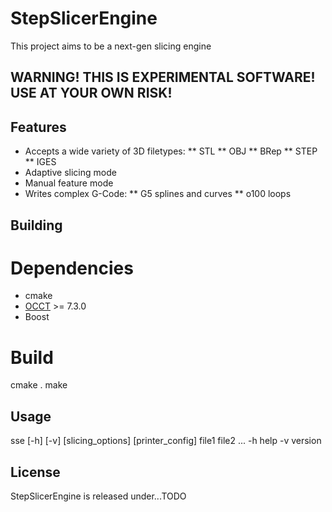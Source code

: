 # StepSlicerEngine
This project aims to be a next-gen slicing engine

## WARNING! THIS IS EXPERIMENTAL SOFTWARE! USE AT YOUR OWN RISK!

## Features
* Accepts a wide variety of 3D filetypes:
** STL
** OBJ
** BRep
** STEP
** IGES
* Adaptive slicing mode
* Manual feature mode
* Writes complex G-Code:
** G5 splines and curves
** o100 loops


## Building
# Dependencies
* cmake
* [OCCT](https://www.opencascade.com/) >= 7.3.0
* Boost

# Build
cmake .
make

## Usage
sse [-h] [-v] [slicing_options] [printer_config] file1 file2 ...
-h help
-v version

## License
StepSlicerEngine is released under...TODO

